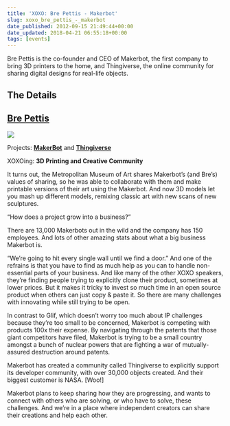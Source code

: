 ```yaml
---
title: 'XOXO: Bre Pettis - Makerbot'
slug: xoxo_bre_pettis_-_makerbot
date_published: 2012-09-15 21:49:44+00:00
date_updated: 2018-04-21 06:55:18+00:00
tags: [events]
---
```

Bre Pettis is the co-founder and CEO of Makerbot, the first company to bring 3D printers to the home, and Thingiverse, the online community for sharing digital designs for real-life objects.

## The Details

## [Bre Pettis](https://twitter.com/bre)

![](https://cdn.glitch.global/c4e475b2-a54e-47e0-973c-ed0bd1b46262/bre-1_normal.jpg?v=1670737440610)

Projects: **[MakerBot](http://www.makerbot.com/)** and **[Thingiverse](http://www.thingiverse.com/)**

XOXOing: **3D Printing and Creative Community**

It turns out, the Metropolitan Museum of Art shares Makerbot’s (and Bre’s) values of sharing, so he was able to collaborate with them and make printable versions of their art using the Makerbot. And now 3D models let you mash up different models, remixing classic art with new scans of new sculptures.  

“How does a project grow into a business?”

There are 13,000 Makerbots out in the wild and the company has 150 employees. And lots of other amazing stats about what a big business Makerbot is.

“We’re going to hit every single wall until we find a door.” And one of the refrains is that you have to find as much help as you can to handle non-essential parts of your business. And like many of the other XOXO speakers, they’re finding people trying to explicitly clone their product, sometimes at lower prices. But it makes it tricky to invest so much time in an open source product when others can just copy & paste it. So there are many challenges with innovating while still trying to be open.

In contrast to Glif, which doesn’t worry too much about IP challenges because they’re too small to be concerned, Makerbot is competing with products 100x their expense. By navigating through the patents that those giant competitors have filed, Makerbot is trying to be a small country amongst a bunch of nuclear powers that are fighting a war of mutually-assured destruction around patents.

Makerbot has created a community called Thingiverse to explicitly support its developer community, with over 30,000 objects created. And their biggest customer is NASA. [Woo!]

Makerbot plans to keep sharing how they are progressing, and wants to connect with others who are solving, or who have to solve, these challenges. And we’re in a place where independent creators can share their creations and help each other.

